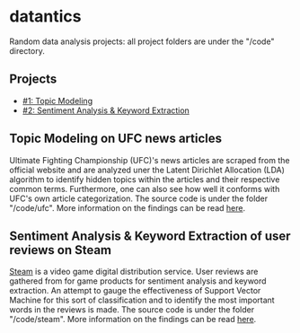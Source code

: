 # datantics
Random data analysis projects: all project folders are under the "/code" directory.

## Projects
- [#1: Topic Modeling](#topic-modeling)
- [#2: Sentiment Analysis & Keyword Extraction](#sentiment-analysis-keyword-extraction-of-user-reviews-on-steam)

## Topic Modeling on UFC news articles
Ultimate Fighting Championship (UFC)'s news articles are scraped from the official website and are analyzed uner the Latent Dirichlet Allocation (LDA) algorithm to identify hidden topics within the articles and their respective common terms. Furthermore, one can also see how well it conforms with UFC's own article categorization. The source code is under the folder "/code/ufc". More information on the findings can be read [here](https://medium.com/@pradhanang.sanjiv/topic-modeling-on-ufc-news-articles-with-latent-dirichlet-allocation-lda-73ea30e4516a).

## Sentiment Analysis & Keyword Extraction of user reviews on Steam
[Steam](https://store.steampowered.com/) is a video game digital distribution service. User reviews are gathered from for game products for sentiment analysis and keyword extraction. An attempt to gauge the effectiveness of Support Vector Machine for this sort of classification and to identify the most important words in the reviews is made. The source code is under the folder "/code/steam". More information on the findings can be read [here](https://medium.com/@pradhanang.sanjiv/sentiment-analysis-via-support-vector-machine-of-keyword-extraction-from-user-reviews-on-steam-70c76b52c253).